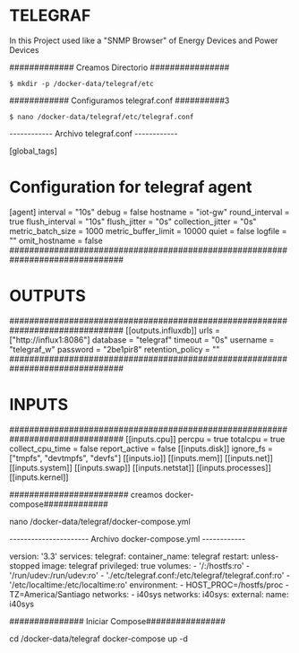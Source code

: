 # TELEGRAF
In this Project used like a "SNMP Browser" of Energy Devices and Power Devices

############# Creamos Directorio ################

``` 
$ mkdir -p /docker-data/telegraf/etc
```

############ Configuramos telegraf.conf ##########3

```
$ nano /docker-data/telegraf/etc/telegraf.conf
```

------------ Archivo telegraf.conf ------------

[global_tags]
# Configuration for telegraf agent
[agent]
    interval = "10s"
    debug = false
    hostname = "iot-gw"
    round_interval = true
    flush_interval = "10s"
    flush_jitter = "0s"
    collection_jitter = "0s"
    metric_batch_size = 1000
    metric_buffer_limit = 10000
    quiet = false
    logfile = ""
    omit_hostname = false
###############################################################################
#                                  OUTPUTS                                    #
###############################################################################
[[outputs.influxdb]]
    urls = ["http://influx1:8086"]
    database = "telegraf"
timeout = "0s"
    username = "telegraf_w"
    password = "2be1pir8"
    retention_policy = ""
###############################################################################
#                                  INPUTS                                     #
###############################################################################
[[inputs.cpu]]
    percpu = true
    totalcpu = true
    collect_cpu_time = false
    report_active = false
[[inputs.disk]]
    ignore_fs = ["tmpfs", "devtmpfs", "devfs"]
[[inputs.io]]
[[inputs.mem]]
[[inputs.net]]
[[inputs.system]]
[[inputs.swap]]
[[inputs.netstat]]
[[inputs.processes]]
[[inputs.kernel]]

######################## creamos docker-compose#############

nano /docker-data/telegraf/docker-compose.yml

---------------------- Archivo docker-compose.yml ------------

version: '3.3'
services:
 telegraf:
   container_name: telegraf
   restart: unless-stopped
   image: telegraf
   privileged: true
   volumes:
      - '/:/hostfs:ro'
      - '/run/udev:/run/udev:ro'
      - './etc/telegraf.conf:/etc/telegraf/telegraf.conf:ro'
      - '/etc/localtime:/etc/localtime:ro'
   environment:
      - HOST_PROC=/hostfs/proc
      - TZ=America/Santiago
   networks:
      - i40sys
networks:
 i40sys:
   external:
     name: i40sys

############### Iniciar Compose################

cd /docker-data/telegraf
docker-compose up -d

